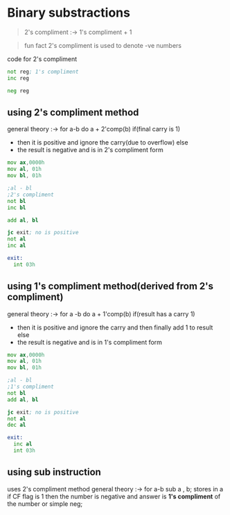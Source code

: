 # Binary substractions
> 2's compliment :-> 1's compliment + 1

> fun fact 2's compliment is used to denote -ve numbers

code for 2's compliment
```asm
not reg; 1's compliment
inc reg
```
```asm
neg reg
```
## using 2's compliment method
general theory :-> 
 for a-b
 do a + 2'comp(b)
 if(final carry is 1)
 - then it is positive and ignore the carry(due to overflow)
 else 
 - the result is negative and is in 2's compliment form
```asm
mov ax,0000h
mov al, 01h
mov bl, 01h

;al - bl
;2's compliment
not bl
inc bl

add al, bl

jc exit; no is positive
not al
inc al

exit:
  int 03h
```
## using 1's compliment method(derived from 2's compliment)
general theory :-> 
 for a -b
 do a + 1'comp(b)
 if(result has a carry 1)
 - then it is positive and ignore the carry and then finally add 1 to result
 else 
 - the result is negative and is in 1's compliment form
```asm
mov ax,0000h
mov al, 01h
mov bl, 01h

;al - bl
;1's compliment
not bl
add al, bl

jc exit; no is positive
not al
dec al

exit:
  inc al
  int 03h
```

## using sub instruction
uses 2's compliment method
general theory :-> 
 for a-b
 sub a , b; stores in a
 if CF flag is 1 
 then the number is negative and answer is **1's compliment** of the number 
 or simple neg;
